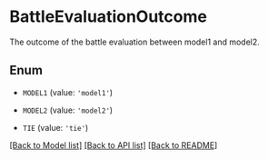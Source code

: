 # BattleEvaluationOutcome

The outcome of the battle evaluation between model1 and model2.

## Enum

- `MODEL1` (value: `'model1'`)

- `MODEL2` (value: `'model2'`)

- `TIE` (value: `'tie'`)

[[Back to Model list]](../README.md#documentation-for-models) [[Back to API list]](../README.md#documentation-for-api-endpoints) [[Back to README]](../README.md)
